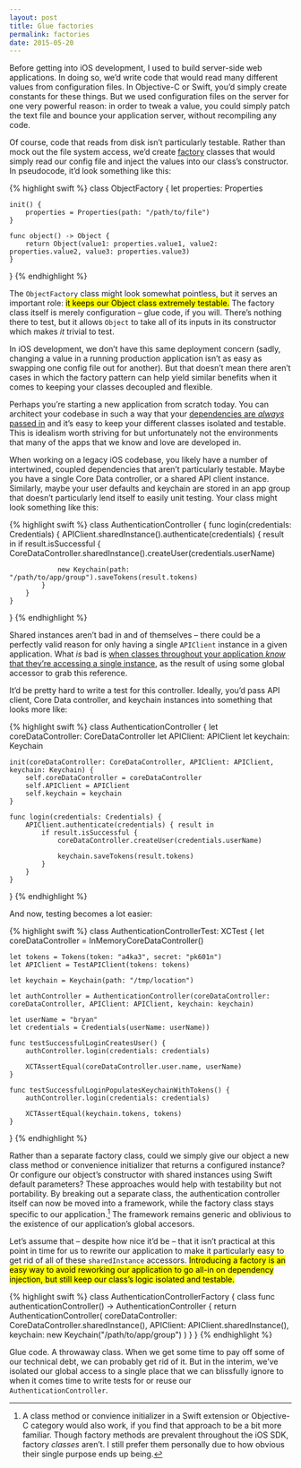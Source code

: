 ```yaml
---
layout: post
title: Glue factories
permalink: factories
date: 2015-05-20
---
```


Before getting into iOS development, I used to build server-side web applications. In doing so, we’d write code that would read many different values from configuration files. In Objective-C or Swift, you’d simply create constants for these things. But we used configuration files on the server for one very powerful reason: in order to tweak a value, you could simply patch the text file and bounce your application server, without recompiling any code.

Of course, code that reads from disk isn’t particularly testable. Rather than mock out the file system access, we’d create [factory](http://en.wikipedia.org/wiki/Factory_(object-oriented_programming)) classes that would simply read our config file and inject the values into our class’s constructor. In pseudocode, it’d look something like this:

{% highlight swift %}
class ObjectFactory {
    let properties: Properties
    
    init() {
        properties = Properties(path: "/path/to/file")
    }
    
    func object() -> Object {
        return Object(value1: properties.value1, value2: properties.value2, value3: properties.value3)
    }
}
{% endhighlight %}

The `ObjectFactory` class might look somewhat pointless, but it serves an important role: <mark>it keeps our Object class extremely testable.</mark> The factory class itself is merely configuration – glue code, if you will. There’s nothing there to test, but it allows `Object` to take all of its inputs in its constructor which makes _it_ trivial to test.

In iOS development, we don’t have this same deployment concern (sadly, changing a value in a running production application isn’t as easy as swapping one config file out for another). But that doesn’t mean there aren’t cases in which the factory pattern can help yield similar benefits when it comes to keeping your classes decoupled and flexible.

Perhaps you’re starting a new application from scratch today. You can architect your codebase in such a way that your [dependencies are *always* passed in](http://irace.me/di) and it’s easy to keep your different classes isolated and testable. This is idealism worth striving for but unfortunately not the environments that many of the apps that we know and love are developed in.

When working on a legacy iOS codebase, you likely have a number of intertwined, coupled dependencies that aren’t particularly testable. Maybe you have a single Core Data controller, or a shared API client instance. Similarly, maybe your user defaults and keychain are stored in an app group that doesn’t particularly lend itself to easily unit testing. Your class might look something like this:

{% highlight swift %}
class AuthenticationController {
    func login(credentials: Credentials) {
        APIClient.sharedInstance().authenticate(credentials) { result in
            if result.isSuccessful {
                CoreDataController.sharedInstance().createUser(credentials.userName)

                new Keychain(path: "/path/to/app/group").saveTokens(result.tokens)
            }
        }
    }
}
{% endhighlight %}

Shared instances aren’t bad in and of themselves – there could be a perfectly valid reason for only having a single `APIClient` instance in a given application. What *is* bad is [when classes throughout your application *know* that they’re accessing a single instance](http://blog.segiddins.me/2014/10/05/why-i-never-write-singletons/), as the result of using some global accessor to grab this reference.

It’d be pretty hard to write a test for this controller. Ideally, you’d pass API client, Core Data controller, and keychain instances into something that looks more like:

{% highlight swift %}
class AuthenticationController {
    let coreDataController: CoreDataController
    let APIClient: APIClient
    let keychain: Keychain

    init(coreDataController: CoreDataController, APIClient: APIClient, keychain: Keychain) {
        self.coreDataController = coreDataController
        self.APIClient = APIClient
        self.keychain = keychain
    }

    func login(credentials: Credentials) {
        APIClient.authenticate(credentials) { result in
            if result.isSuccessful {
                coreDataController.createUser(credentials.userName)

                keychain.saveTokens(result.tokens)
            }
        }
    }
}
{% endhighlight %}

And now, testing becomes a lot easier:

{% highlight swift %}
class AuthenticationControllerTest: XCTest {
    let coreDataController = InMemoryCoreDataController()

    let tokens = Tokens(token: "a4ka3", secret: "pk601n")
    let APIClient = TestAPIClient(tokens: tokens)

    let keychain = Keychain(path: "/tmp/location")

    let authController = AuthenticationController(coreDataController: coreDataController, APIClient: APIClient, keychain: keychain)

    let userName = "bryan"
    let credentials = Credentials(userName: userName))

    func testSuccessfulLoginCreatesUser() {
        authController.login(credentials: credentials)

        XCTAssertEqual(coreDataController.user.name, userName)
    }

    func testSuccessfulLoginPopulatesKeychainWithTokens() {
        authController.login(credentials: credentials)

        XCTAssertEqual(keychain.tokens, tokens)
    }
}
{% endhighlight %}

Rather than a separate factory class, could we simply give our object a new class method or convenience initializer that returns a configured instance? Or configure our object’s constructor with shared instances using Swift default parameters? These approaches would help with testability but not portability. By breaking out a separate class, the authentication controller itself can now be moved into a framework, while the factory class stays specific to our application.[^1] The framework remains generic and oblivious to the existence of our application’s global accesors.

Let’s assume that – despite how nice it’d be – that it isn’t practical at this point in time for us to rewrite our application to make it particularly easy to get rid of all of these `sharedInstance` accessors. <mark>Introducing a factory is an easy way to avoid reworking our application to go all-in on dependency injection, but still keep our class’s logic isolated and testable.</mark>

{% highlight swift %}
class AuthenticationControllerFactory {
    class func authenticationController() -> AuthenticationController {
        return AuthenticationController(
            coreDataController: CoreDataController.sharedInstance(),
            APIClient: APIClient.sharedInstance(),
            keychain: new Keychain("/path/to/app/group")
        )
    }
}
{% endhighlight %}

Glue code. A throwaway class. When we get some time to pay off some of our technical debt, we can probably get rid of it. But in the interim, we’ve isolated our global access to a single place that we can blissfully ignore to when it comes time to write tests for or reuse our `AuthenticationController`.

[^1]: A class method or convience initializer in a Swift extension or Objective-C category would also work, if you find that approach to be a bit more familiar. Though factory methods are prevalent throughout the iOS SDK, factory *classes* aren’t. I still prefer them personally due to how obvious their single purpose ends up being.
